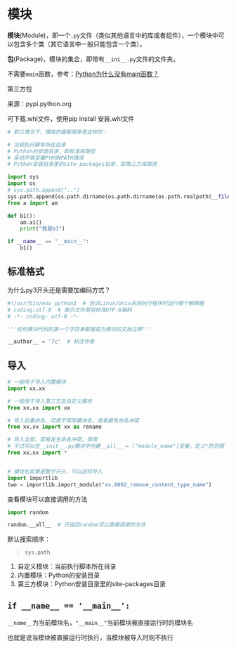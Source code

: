 # 模块

**模块**(Module)，即一个`.py`文件（类似其他语言中的库或者组件），一个模块中可以包含多个类（其它语言中一般只能包含一个类）。

**包**(Package)，模块的集合，即带有`__ini__.py`文件的文件夹。

不需要`main`函数，参考：[Python为什么没有main函数？](https://mp.weixin.qq.com/s/1ehySR5NH2v1U8WIlXflEQ)

第三方包

来源：pypi.python.org

可下载.whl文件，使用pip install 安装.whl文件

```python
# 默认情况下，模块的搜索顺序是这样的：

# 当前执行脚本所在目录
# Python的安装目录，即标准库路径
# 系统环境变量PYHONPATH路径
# Python安装目录里的site-packages目录，即第三方库路径

import sys
import os
# sys.path.append("..")
sys.path.append(os.path.dirname(os.path.dirname(os.path.realpath(__file__))))
from a import am

def b1():
    am.a1()
    print("我是b1")

if __name__ == "__main__":
    b1()
```

## 标准格式

为什么py3开头还是需要加编码方式？

```python
#!/usr/bin/env python3  # 告诉Linux/Unix系统执行程序时运行哪个解释器
# coding:utf-8  # 表示文件使用标准UTF-8编码
# -*- coding: utf-8 -*-

'''任何模块代码的第一个字符串都被视为模块的文档注释'''

__author__ = '7c'  # 标注作者
```

## 导入

```python
# 一般用于导入内置模块
import xx.xx

# 一般用于导入第三方及自定义模块
from xx.xx import xx

# 导入后重命名，可用于简写模块名，或者避免命名冲突
from xx.xx import xx as rename

# 导入全部，容易发生命名冲突，慎用
# 不过可以在__init__.py模块中创建__all__ = ["module_name"]变量，定义*的范围
from xx.xx import *


# 模块名如果是数字开头，可以这样导入
import importlib
two = importlib.import_module("xx.0002_remove_content_type_name")
```

查看模块可以直接调用的方法

```python
import random

random.__all__  # 只返回random可以直接调用的方法
```

默认搜索顺序：

> `sys.path`

1. 自定义模块：当前执行脚本所在目录
2. 内置模块：Python的安装目录
3. 第三方模块：Python安装目录里的site-packages目录

## `if __name__ == '__main__':`

`__name__`为当前模块名，`"__main__"`当前模块被直接运行时的模块名

也就是说当模块被直接运行时执行，当模块被导入时则不执行
